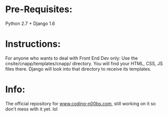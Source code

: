Pre-Requisites:
================================================
Python 2.7 + Django 1.6

Instructions:
================================================
For anyone who wants to deal with Front End Dev only: 
Use the cnsite/cnapp/templates/cnapp/ directory. You will find your HTML, CSS, JS files there. Django will look into that directory to receive its templates.

Info:
=================================================
The official repository for www.coding-n00bs.com, still working on it so don't mess with it yet. lol
